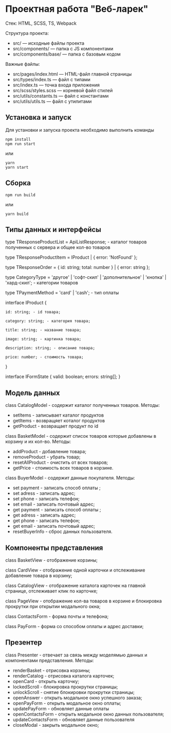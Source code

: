 # Проектная работа "Веб-ларек"

Стек: HTML, SCSS, TS, Webpack

Структура проекта:
- src/ — исходные файлы проекта
- src/components/ — папка с JS компонентами
- src/components/base/ — папка с базовым кодом

Важные файлы:
- src/pages/index.html — HTML-файл главной страницы
- src/types/index.ts — файл с типами
- src/index.ts — точка входа приложения
- src/scss/styles.scss — корневой файл стилей
- src/utils/constants.ts — файл с константами
- src/utils/utils.ts — файл с утилитами

## Установка и запуск
Для установки и запуска проекта необходимо выполнить команды

```
npm install
npm run start
```

или

```
yarn
yarn start
```
## Сборка

```
npm run build
```

или

```
yarn build
```

## Типы данных и интерфейсы

type TResponseProductList = ApiListResponse<IProduct>; - каталог товаров полученных с сервера и общее кол-во товаров

type TResponseProductItem = IProduct | { error: 'NotFound' }; 

type TResponseOrder = { id: string; total: number } | { error: string }; 

type CategoryType = 'другое' | 'софт-скил' | 'дополнительное' | 'кнопка' | 'хард-скил'; - категории товаров

type TPaymentMethod = 'card' | 'cash'; - тип оплаты

interface IProduct {

	id: string; - id товара;

    category: string; - категория товара;

    title: string; - название товара;

    image: string; - картинка товара;

	description: string; - описание товара;

	price: number; - стоимость товара;
    
}

interface IFormState {
    valid: boolean;
    errors: string[];
}

## Модель данных

class CatalogModel - содержит каталог полученных товаров. Методы:
- setItems - записывает каталог продуктов
- getItems - возвращяет коталог продуктов
- getProduct - возвращает продукт по id

class BasketModel - содержит список товаров которые добавлены в корзину и их кол-во. Методы:
- addProduct - добавление товара;
- removeProduct - убрать товар;
- resetAllProduct - очистить от всех товаров;
- getPrice - стоимость всех товаров в корзине.

class BuyerModel - содержит данные покупателя. Методы:
- set payment - записать способ оплаты ;
- set adress - записать адрес;
- set phone - записать телефон;
- set email - записать почтовый адрес;
- get payment - записать способ оплаты ;
- get adress - записать адрес;
- get phone - записать телефон;
- get email - записать почтовый адрес;
- resetBuyerInfo - сброс данных пользователя.

## Компоненты представления

class BasketView - отображение корзины;

class CardView - отображение одной карточки и отслеживание добавление товара в корзину;

class CatalogView - отображение каталога карточек на главной странице, отслеживает клик по карточке;

class PageView - отображение кол-ва товаров в корзине и блокировка прокрутки при открытии модального окна;

class ContactsForm - форма почты и телефона;

class PayForm - форма со способом оплаты и адрес доставки;

## Презентер

class Presenter - отвечает за связь между моделямью данных и компонентами представления. Методы:
- renderBasket - отрисовка корзины;
- renderCatalog - отрисовка каталога карточек;
- openCard - открыть карточку;
- lockedScroll - блокировка прокрутки страницы;
- unlockScroll - снятие блокировки прокрутки страницы;
- openAnswer - открыть модальное окно успешного заказа;
- openPayForm - открыть модальное окно оплаты;
- updatePayForm - обновляет данные оплаты
- openContactsForm - открыть модальное окно данных пользователя; 
- updateContactsForm - обновляет данные пользователя
- closeModal - закрыть модальное окно;
